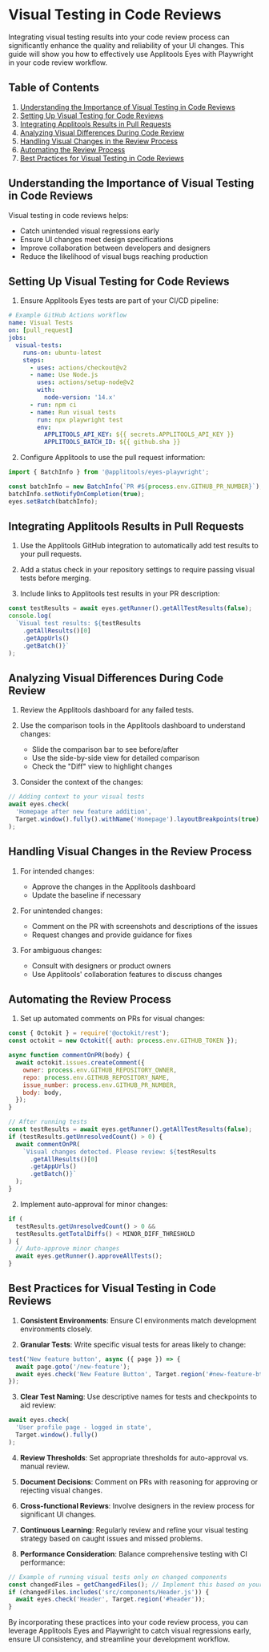 # Visual Testing in Code Reviews

Integrating visual testing results into your code review process can significantly enhance the quality and reliability of your UI changes. This guide will show you how to effectively use Applitools Eyes with Playwright in your code review workflow.

## Table of Contents

1. [Understanding the Importance of Visual Testing in Code Reviews](#understanding-the-importance-of-visual-testing-in-code-reviews)
2. [Setting Up Visual Testing for Code Reviews](#setting-up-visual-testing-for-code-reviews)
3. [Integrating Applitools Results in Pull Requests](#integrating-applitools-results-in-pull-requests)
4. [Analyzing Visual Differences During Code Review](#analyzing-visual-differences-during-code-review)
5. [Handling Visual Changes in the Review Process](#handling-visual-changes-in-the-review-process)
6. [Automating the Review Process](#automating-the-review-process)
7. [Best Practices for Visual Testing in Code Reviews](#best-practices-for-visual-testing-in-code-reviews)

## Understanding the Importance of Visual Testing in Code Reviews

Visual testing in code reviews helps:

- Catch unintended visual regressions early
- Ensure UI changes meet design specifications
- Improve collaboration between developers and designers
- Reduce the likelihood of visual bugs reaching production

## Setting Up Visual Testing for Code Reviews

1. Ensure Applitools Eyes tests are part of your CI/CD pipeline:

```yaml
# Example GitHub Actions workflow
name: Visual Tests
on: [pull_request]
jobs:
  visual-tests:
    runs-on: ubuntu-latest
    steps:
      - uses: actions/checkout@v2
      - name: Use Node.js
        uses: actions/setup-node@v2
        with:
          node-version: '14.x'
      - run: npm ci
      - name: Run visual tests
        run: npx playwright test
        env:
          APPLITOOLS_API_KEY: ${{ secrets.APPLITOOLS_API_KEY }}
          APPLITOOLS_BATCH_ID: ${{ github.sha }}
```

2. Configure Applitools to use the pull request information:

```javascript
import { BatchInfo } from '@applitools/eyes-playwright';

const batchInfo = new BatchInfo(`PR #${process.env.GITHUB_PR_NUMBER}`);
batchInfo.setNotifyOnCompletion(true);
eyes.setBatch(batchInfo);
```

## Integrating Applitools Results in Pull Requests

1. Use the Applitools GitHub integration to automatically add test results to your pull requests.

2. Add a status check in your repository settings to require passing visual tests before merging.

3. Include links to Applitools test results in your PR description:

```javascript
const testResults = await eyes.getRunner().getAllTestResults(false);
console.log(
  `Visual test results: ${testResults
    .getAllResults()[0]
    .getAppUrls()
    .getBatch()}`
);
```

## Analyzing Visual Differences During Code Review

1. Review the Applitools dashboard for any failed tests.

2. Use the comparison tools in the Applitools dashboard to understand changes:

   - Slide the comparison bar to see before/after
   - Use the side-by-side view for detailed comparison
   - Check the "Diff" view to highlight changes

3. Consider the context of the changes:

```javascript
// Adding context to your visual tests
await eyes.check(
  'Homepage after new feature addition',
  Target.window().fully().withName('Homepage').layoutBreakpoints(true)
);
```

## Handling Visual Changes in the Review Process

1. For intended changes:

   - Approve the changes in the Applitools dashboard
   - Update the baseline if necessary

2. For unintended changes:

   - Comment on the PR with screenshots and descriptions of the issues
   - Request changes and provide guidance for fixes

3. For ambiguous changes:
   - Consult with designers or product owners
   - Use Applitools' collaboration features to discuss changes

## Automating the Review Process

1. Set up automated comments on PRs for visual changes:

```javascript
const { Octokit } = require('@octokit/rest');
const octokit = new Octokit({ auth: process.env.GITHUB_TOKEN });

async function commentOnPR(body) {
  await octokit.issues.createComment({
    owner: process.env.GITHUB_REPOSITORY_OWNER,
    repo: process.env.GITHUB_REPOSITORY_NAME,
    issue_number: process.env.GITHUB_PR_NUMBER,
    body: body,
  });
}

// After running tests
const testResults = await eyes.getRunner().getAllTestResults(false);
if (testResults.getUnresolvedCount() > 0) {
  await commentOnPR(
    `Visual changes detected. Please review: ${testResults
      .getAllResults()[0]
      .getAppUrls()
      .getBatch()}`
  );
}
```

2. Implement auto-approval for minor changes:

```javascript
if (
  testResults.getUnresolvedCount() > 0 &&
  testResults.getTotalDiffs() < MINOR_DIFF_THRESHOLD
) {
  // Auto-approve minor changes
  await eyes.getRunner().approveAllTests();
}
```

## Best Practices for Visual Testing in Code Reviews

1. **Consistent Environments**: Ensure CI environments match development environments closely.

2. **Granular Tests**: Write specific visual tests for areas likely to change:

```javascript
test('New feature button', async ({ page }) => {
  await page.goto('/new-feature');
  await eyes.check('New Feature Button', Target.region('#new-feature-btn'));
});
```

3. **Clear Test Naming**: Use descriptive names for tests and checkpoints to aid review:

```javascript
await eyes.check(
  'User profile page - logged in state',
  Target.window().fully()
);
```

4. **Review Thresholds**: Set appropriate thresholds for auto-approval vs. manual review.

5. **Document Decisions**: Comment on PRs with reasoning for approving or rejecting visual changes.

6. **Cross-functional Reviews**: Involve designers in the review process for significant UI changes.

7. **Continuous Learning**: Regularly review and refine your visual testing strategy based on caught issues and missed problems.

8. **Performance Consideration**: Balance comprehensive testing with CI performance:

```javascript
// Example of running visual tests only on changed components
const changedFiles = getChangedFiles(); // Implement this based on your VCS
if (changedFiles.includes('src/components/Header.js')) {
  await eyes.check('Header', Target.region('#header'));
}
```

By incorporating these practices into your code review process, you can leverage Applitools Eyes and Playwright to catch visual regressions early, ensure UI consistency, and streamline your development workflow.
